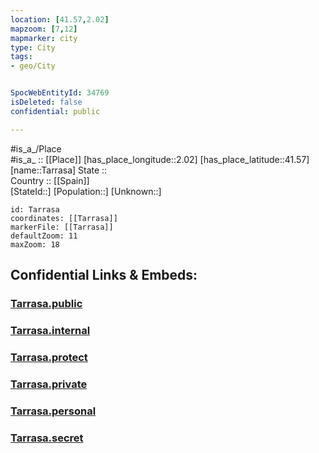 ```yaml
---
location: [41.57,2.02] 
mapzoom: [7,12] 
mapmarker: city 
type: City
tags:
- geo/City


SpocWebEntityId: 34769
isDeleted: false
confidential: public

---
```

#is_a_/Place  
#is_a_ :: [[Place]] 
[has_place_longitude::2.02] 
[has_place_latitude::41.57] 
[name::Tarrasa] 
State ::  
Country :: [[Spain]]  
[StateId::] 
[Population::] 
[Unknown::] 


```leaflet
id: Tarrasa
coordinates: [[Tarrasa]] 
markerFile: [[Tarrasa]] 
defaultZoom: 11 
maxZoom: 18
```


## Confidential Links & Embeds: 

### [Tarrasa.public](/_public/\Earth\Continent\Europe\Europe~South\Spain\Provinces~Spain\Catalunya\counties~Cataluña\Barcelona.Province\cities~BarcelonaTarrasa.public.md) 

### [Tarrasa.internal](/_internal/\Earth\Continent\Europe\Europe~South\Spain\Provinces~Spain\Catalunya\counties~Cataluña\Barcelona.Province\cities~BarcelonaTarrasa.internal.md) 

### [Tarrasa.protect](/_protect/\Earth\Continent\Europe\Europe~South\Spain\Provinces~Spain\Catalunya\counties~Cataluña\Barcelona.Province\cities~BarcelonaTarrasa.protect.md) 

### [Tarrasa.private](/_private/\Earth\Continent\Europe\Europe~South\Spain\Provinces~Spain\Catalunya\counties~Cataluña\Barcelona.Province\cities~BarcelonaTarrasa.private.md) 

### [Tarrasa.personal](/_personal/\Earth\Continent\Europe\Europe~South\Spain\Provinces~Spain\Catalunya\counties~Cataluña\Barcelona.Province\cities~BarcelonaTarrasa.personal.md) 

### [Tarrasa.secret](/_secret/\Earth\Continent\Europe\Europe~South\Spain\Provinces~Spain\Catalunya\counties~Cataluña\Barcelona.Province\cities~BarcelonaTarrasa.secret.md)

